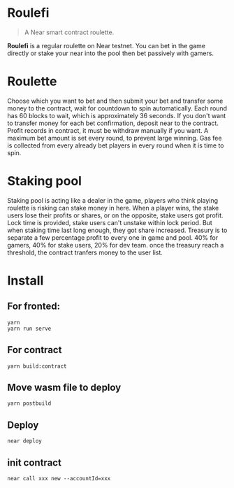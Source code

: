 # Roulefi
> A Near smart contract roulette. 
> 
**Roulefi** is a regular roulette on Near testnet. You can bet in the game directly or stake your near into the pool then bet passively with gamers.
    
# Roulette
Choose which you want to bet and then submit your bet and transfer some money to the contract, wait for countdown to spin automatically. Each round has 60 blocks to wait, which is approximately 36 seconds. 
If you don't want to transfer money for each bet confirmation, deposit near to the contract. Profit records in contract, it must be withdraw manually if you want.
A maximum bet amount is set every round, to prevent large winning.
Gas fee is collected from every already bet players in every round when it is time to spin.

# Staking pool
Staking pool is acting like a dealer in the game, players who think playing roulette is risking can stake money in here. When a player wins, the stake users lose their profits or shares, or on the opposite, stake users got profit.
Lock time is provided, stake users can't unstake within lock period. But when staking time last long enough, they got share increased.
Treasury is to separate a few percentage profit to every one in game and pool. 40% for gamers, 40% for stake users, 20% for dev team. once the treasury reach a threshold, the contract tranfers money to the user list.

# Install
## For fronted:
```
yarn
yarn run serve
```
## For contract
```
yarn build:contract
```
## Move wasm file to deploy
```
yarn postbuild
```
## Deploy
```
near deploy
```
## init contract
```
near call xxx new --accountId=xxx
```
